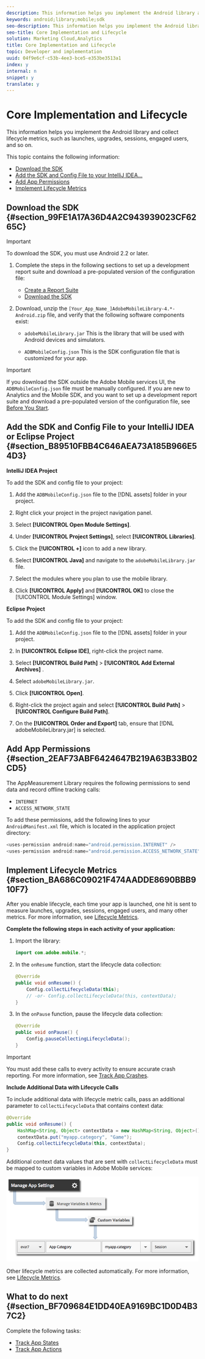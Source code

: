 ```yaml
---
description: This information helps you implement the Android library and collect lifecycle metrics, such as launches, upgrades, sessions, engaged users, and so on.
keywords: android;library;mobile;sdk
seo-description: This information helps you implement the Android library and collect lifecycle metrics, such as launches, upgrades, sessions, engaged users, and so on.
seo-title: Core Implementation and Lifecycle
solution: Marketing Cloud,Analytics
title: Core Implementation and Lifecycle
topic: Developer and implementation
uuid: 04f9e6cf-c53b-4ee3-bce5-e353be3513a1
index: y
internal: n
snippet: y
translate: y
---
```


# Core Implementation and Lifecycle

This information helps you implement the Android library and collect lifecycle metrics, such as launches, upgrades, sessions, engaged users, and so on.

This topic contains the following information:

* [Download the SDK](../getting_started/dev_qs.md#section_99FE1A17A36D4A2C943939023CF6265C) 
* [Add the SDK and Config File to your IntelliJ IDEA...](../getting_started/dev_qs.md#section_B89510FBB4C646AEA73A185B966E54D3) 
* [Add App Permissions](../getting_started/dev_qs.md#section_2EAF73ABF6424647B219A63B33B02CD5) 
* [Implement Lifecycle Metrics](../getting_started/dev_qs.md#section_BA686C09021F474AADDE8690BBB910F7)

## Download the SDK {#section_99FE1A17A36D4A2C943939023CF6265C}

>[!IMPORTANT]
>
>To download the SDK, you must use Android 2.2 or later.

1. Complete the steps in the following sections to set up a development report suite and download a pre-populated version of the configuration file:

    * [Create a Report Suite](../getting_started/requirements.md#section_7BC602ED1ABA42C6AB722F506B5219F3) 
    * [Download the SDK](../getting_started/requirements.md#section_044C17DF82BC4FD8A3E409C456CE9A46)

1. Download, unzip the `[Your_App_Name_]AdobeMobileLibrary-4.*-Android.zip` file, and verify that the following software components exist:

    * `adobeMobileLibrary.jar` This is the library that will be used with Android devices and simulators. 
    
    * `ADBMobileConfig.json` This is the SDK configuration file that is customized for your app.

>[!IMPORTANT]
>
>If you download the SDK outside the Adobe Mobile services UI, the `ADBMobileConfig.json` file must be manually configured. If you are new to Analytics and the Mobile SDK, and you want to set up a development report suite and download a pre-populated version of the configuration file, see [Before You Start](../getting_started/requirements.md#concept_2FA4E790CA1646FFB44488CF017821DE).

## Add the SDK and Config File to your IntelliJ IDEA or Eclipse Project {#section_B89510FBB4C646AEA73A185B966E54D3}

**IntelliJ IDEA Project**

To add the SDK and config file to your project:

1. Add the `ADBMobileConfig.json` file to the [!DNL assets] folder in your project. 

1. Right click your project in the project navigation panel. 
1. Select **[!UICONTROL Open Module Settings]**. 
1. Under **[!UICONTROL Project Settings]**, select **[!UICONTROL Libraries]**. 

1. Click the **[!UICONTROL +]** icon to add a new library. 
1. Select **[!UICONTROL Java]** and navigate to the `adobeMobileLibrary.jar` file. 

1. Select the modules where you plan to use the mobile library. 
1. Click **[!UICONTROL Apply]** and **[!UICONTROL OK]** to close the [!UICONTROL Module Settings] window.

**Eclipse Project**

To add the SDK and config file to your project:

1. Add the `ADBMobileConfig.json` file to the [!DNL assets] folder in your project. 

1. In **[!UICONTROL Eclipse IDE]**, right-click the project name. 
1. Select  **[!UICONTROL Build Path]** > **[!UICONTROL Add External Archives]** . 
1. Select `adobeMobileLibrary.jar`. 
1. Click **[!UICONTROL Open]**. 
1. Right-click the project again and select **[!UICONTROL Build Path]** > **[!UICONTROL Configure Build Path]**. 

1. On the **[!UICONTROL Order and Export]** tab, ensure that [!DNL adobeMobileLibrary.jar] is selected.

## Add App Permissions {#section_2EAF73ABF6424647B219A63B33B02CD5}

The AppMeasurement Library requires the following permissions to send data and record offline tracking calls:

* `INTERNET` 
* `ACCESS_NETWORK_STATE`

To add these permissions, add the following lines to your `AndroidManifest.xml` file, which is located in the application project directory:

```java
<uses-permission android:name="android.permission.INTERNET" /> 
<uses-permission android:name="android.permission.ACCESS_NETWORK_STATE" />
```

## Implement Lifecycle Metrics {#section_BA686C09021F474AADDE8690BBB910F7}

After you enable lifecycle, each time your app is launched, one hit is sent to measure launches, upgrades, sessions, engaged users, and many other metrics. For more information, see [Lifecycle Metrics](../metrics.md#concept_77CA5CEB51D1418FB98EC7C044682A05).

**Complete the following steps in each activity of your application:**

1. Import the library: 

   ```java
   import com.adobe.mobile.*;
   ```

1. In the `onResume` function, start the lifecycle data collection: 

   ```java
   @Override 
   public void onResume() { 
       Config.collectLifecycleData(this); 
       // -or- Config.collectLifecycleData(this, contextData); 
   }
   ```

1. In the `onPause` function, pause the lifecycle data collection: 

   ```java
   @Override 
   public void onPause() { 
       Config.pauseCollectingLifecycleData(); 
   }
   ```

>[!IMPORTANT]
>
>You must add these calls to every activity to ensure accurate crash reporting. For more information, see [Track App Crashes](../analytics_main/crashes.md#concept_07DAAEDAE5A04FD6AB01279C644F2073).

**Include Additional Data with Lifecycle Calls**

To include additional data with lifecycle metric calls, pass an additional parameter to `collectLifecycleData` that contains context data:

```java
@Override 
public void onResume() { 
    HashMap<String, Object> contextData = new HashMap<String, Object>(); 
    contextData.put("myapp.category", "Game"); 
    Config.collectLifecycleData(this, contextData); 
}
```

Additional context data values that are sent with `collectLifecycleData` must be mapped to custom variables in Adobe Mobile services: 

![](assets/map-variable-lifecycle.png)

Other lifecycle metrics are collected automatically. For more information, see [Lifecycle Metrics](../metrics.md#concept_77CA5CEB51D1418FB98EC7C044682A05).

## What to do next {#section_BF709684E1DD40EA9169BC1D0D4B37C2}

Complete the following tasks:

* [Track App States](../analytics_main/states.md#concept_580D3025776249AA9A7AD0724CA98B6A) 
* [Track App Actions](../analytics_main/actions.md#concept_8927250075434D6DBEE7E63C89755D3F)

